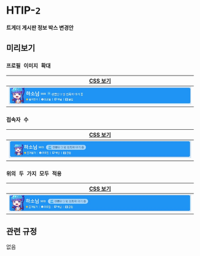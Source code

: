 # HTIP-`2`
**트게더 게시판 정보 박스 변경안**

## 미리보기
### `프로필 이미지 확대`
|             [CSS 보기](/css/htip-2/profile_image.css)             |
|:-------------------------------------------------------:|
|![뇨게더 적용 모습](/proposals/htip-2/large_profile_application.jpg)|

### `접속자 수`
|             [CSS 보기](/css/htip-2/viewers.css)             |
|:-------------------------------------------------------:|
|![뇨게더 적용 모습](/proposals/htip-2/viewers_application.jpg)|

### `위의 두 가지 모두 적용`
|             [CSS 보기](/css/htip-2/)             |
|:-------------------------------------------------------:|
|![뇨게더 적용 모습](/proposals/htip-2/all_application.jpg)|

## 관련 규정
없음
